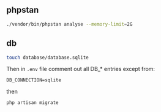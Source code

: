 ## phpstan

```bash
./vendor/bin/phpstan analyse --memory-limit=2G
```

## db

```bash
touch database/database.sqlite
```

Then in `.env` file comment out all DB_* entries except from:
```
DB_CONNECTION=sqlite
```

then 
```bash
php artisan migrate
```